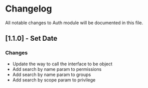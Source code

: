 # Changelog
All notable changes to Auth module will be documented in this file.

## [1.1.0] - Set Date
### Changes
- Update the way to call the interface to be object
- Add search by name param to permissions
- Add search by name param to groups
- Add search by scope param to privilege